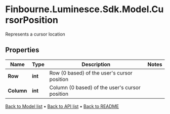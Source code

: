 # Finbourne.Luminesce.Sdk.Model.CursorPosition
Represents a cursor location

## Properties

Name | Type | Description | Notes
------------ | ------------- | ------------- | -------------
**Row** | **int** | Row (0 based) of the user&#39;s cursor position | 
**Column** | **int** | Column (0 based) of the user&#39;s cursor position | 

[Back to Model list](../README.md#documentation-for-models) &#8226; [Back to API list](../README.md#documentation-for-api-endpoints) &#8226; [Back to README](../README.md)

